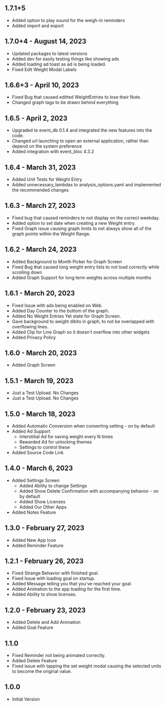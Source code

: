 ## 1.7.1+5 

- Added option to play sound for the weigh-in reminders
- Added import and export  

## 1.7.0+4 - August 14, 2023

- Updated packages to latest versions
- Added dev for easily testing things like showing ads
- Added loading ad toast as ad is being loaded.
- Fixed Edit Weight Modal Labels

## 1.6.6+3 - April 10, 2023

- Fixed Bug that caused editted WeightEntries to lose their Note.
- Changed graph tags to be drawn behind everything

## 1.6.5 - April 2, 2023

- Upgraded to event_db 0.1.4 and integrated the new features into the code.
- Changed url launching to open an external application, rather than depend on the system preference
- Added integration with event_bloc 4.3.2

## 1.6.4 - March 31, 2023

- Added Unit Tests for Weight Entry
- Added unnecessary_lambdas to analysis_options.yaml and implemented the recommended changes

## 1.6.3 - March 27, 2023

- Fixed bug that caused reminders to not display on the correct weekday.
- Added option to set date when creating a new Weight entry.
- Fixed Graph issue causing graph limits to not always show all of the graph points within the Weight Range.

## 1.6.2 - March 24, 2023

- Added Background to Month Picker for Graph Screen
- Fixed Bug that caused long weight entry lists to not load correctly while scrolling down
- Added Graph Support for long term weights across multiple months

## 1.6.1 - March 20, 2023

- Fixed Issue with ads being enabled on Web.
- Added Day Counter to the bottom of the graph.
- Added No Weight Entries Yet state for Graph Screen.
- Gave background to weight dibits in graph, to not be overlapped with overflowing lines.
- Added Clip for Line Graph so it doesn't overflow into other widgets
- Added Privacy Policy

## 1.6.0 - March 20, 2023

- Added Graph Screen

## 1.5.1 - March 19, 2023

- Just a Test Upload. No Changes
- Just a Test Upload. No Changes

## 1.5.0 - March 18, 2023

- Added Automatic Conversion when converting setting - on by default
- Added Ad Support
  - Interstitial Ad for saving weight every N times
  - Rewarded Ad for unlocking themes
  - Settings to control these
- Added Source Code Link

## 1.4.0 - March 6, 2023

- Added Settings Screen
  - Added Ability to change Settings
  - Added Show Delete Confirmation with accompanying behavior - on by default
  - Added Show Licenses
  - Added Our Other Apps
- Added Notes Feature

## 1.3.0 - February 27, 2023

- Added New App Icon
- Added Reminder Feature

## 1.2.1 - February 26, 2023

- Fixed Strange Behavior with finished goal.
- Fixed Issue with loading goal on startup.
- Added Message telling you that you've reached your goal.
- Added Animation to the app loading for the first time.
- Added Ability to show licenses.

## 1.2.0 - February 23, 2023

- Added Delete and Add Animation
- Added Goal Feature

## 1.1.0

- Fixed Reminder not being animated correctly. 
- Added Delete Feature
- Fixed issue with tapping the set weight modal causing the selected units to become the original value.

## 1.0.0

- Initial Version